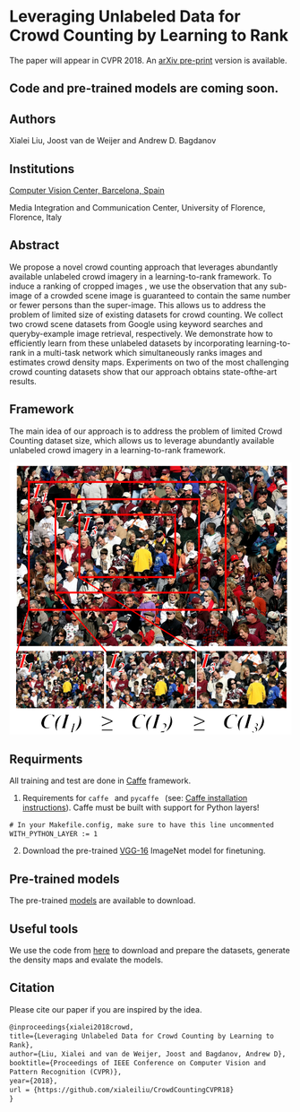 # Leveraging Unlabeled Data for Crowd Counting by Learning to Rank

The paper will appear in CVPR 2018. An [arXiv pre-print](https://arxiv.org/abs/1803.03095?context=cs) version is available.

## Code and pre-trained models are coming soon.



## Authors

Xialei Liu, Joost van de Weijer and Andrew D. Bagdanov

## Institutions

[Computer Vision Center, Barcelona, Spain](http://www.cvc.uab.es/lamp/)

Media Integration and Communication Center, University of Florence, Florence, Italy

## Abstract

We propose a novel crowd counting approach that leverages
abundantly available unlabeled crowd imagery in
a learning-to-rank framework. To induce a ranking of
cropped images , we use the observation that any sub-image
of a crowded scene image is guaranteed to contain the same
number or fewer persons than the super-image. This allows
us to address the problem of limited size of existing
datasets for crowd counting. We collect two crowd scene
datasets from Google using keyword searches and queryby-example
image retrieval, respectively. We demonstrate
how to efficiently learn from these unlabeled datasets by incorporating
learning-to-rank in a multi-task network which
simultaneously ranks images and estimates crowd density
maps. Experiments on two of the most challenging crowd
counting datasets show that our approach obtains state-ofthe-art
results.

## Framework

The main idea of our approach is to address the problem of limited Crowd Counting dataset size, which allows us to leverage abundantly available unlabeled crowd imagery in a learning-to-rank framework.

![Models](./figs/framework.png )

## Requirments

All training and test are done in [Caffe](http://caffe.berkeleyvision.org/) framework.

1. Requirements for ```caffe ``` and  ```pycaffe ``` (see: [Caffe installation instructions](http://caffe.berkeleyvision.org/installation.html)). 
Caffe must be built with support for Python layers!

```
# In your Makefile.config, make sure to have this line uncommented
WITH_PYTHON_LAYER := 1

```

2. Download the pre-trained [VGG-16](https://gist.github.com/ksimonyan/211839e770f7b538e2d8#file-readme-md) ImageNet model for finetuning.

## Pre-trained models

The pre-trained [models](https://drive.google.com/file/d/1L0K_Co6BHh2S1tUYIs-EiYVQ_sysf4ZM/view?usp=sharing) are available to download.

## Useful tools

We use the code from [here](https://github.com/gramuah/ccnn) to download and prepare the datasets, generate the density maps and evalate the models.  

## Citation

Please cite our paper if you are inspired by the idea.

```
@inproceedings{xialei2018crowd,
title={Leveraging Unlabeled Data for Crowd Counting by Learning to Rank},
author={Liu, Xialei and van de Weijer, Joost and Bagdanov, Andrew D},
booktitle={Proceedings of IEEE Conference on Computer Vision and Pattern Recognition (CVPR)},
year={2018},
url = {https://github.com/xialeiliu/CrowdCountingCVPR18}
}
```
